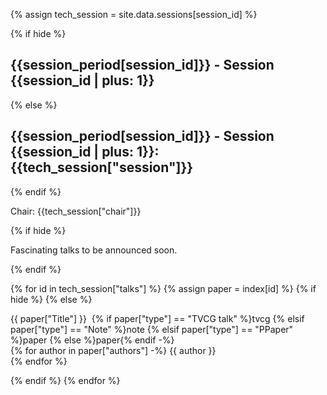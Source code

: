 {% assign tech_session = site.data.sessions[session_id] %}

{% if hide %}
<h2 id="session{{session_id | plus: 1}}">{{session_period[session_id]}} - Session {{session_id | plus: 1}}</h2>
{% else %}
<h2 id="session{{session_id | plus: 1}}">{{session_period[session_id]}} - Session {{session_id | plus: 1}}: {{tech_session["session"]}}</h2>
{% endif %}

Chair: {{tech_session["chair"]}}

{% if hide %}
<p class="tba">Fascinating talks to be announced soon.</p>
{% endif %}

{% for id in tech_session["talks"] %}
{% assign paper = index[id] %}
{% if hide %} {% else %}
<div class="paper"><span class="paper-title">{{ paper["Title"] }}</span>&nbsp; 
  {% if paper["type"] == "TVCG talk" %}<span class="paper-type paper-type-tvcg">tvcg</span>
  {% elsif paper["type"] == "Note" %}<span class="paper-type">note</span>
  {% elsif paper["type"] == "PPaper" %}<span class="paper-type paper-type-premium">paper</span>
  {% else %}<span class="paper-type">paper</span>{% endif -%}
  <br/>
    {% for author in paper["authors"] -%}
    <span class="paper-author">{{ author }}</span><br/>
    {% endfor %}
  <abstract paper_id="{{id}}" />
</div>

{% endif %}
{% endfor %}

